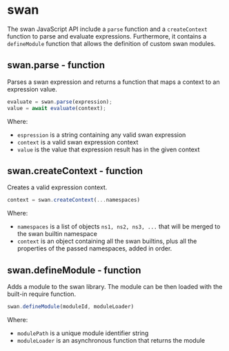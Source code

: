 swan
============================================================================
The swan JavaScript API include a `parse` function and a `createContext`
function to parse and evaluate expressions. 
Furthermore, it contains a `defineModule` function that allows the 
definition of custom swan modules.
  
swan.parse - function
----------------------------------------------------------------------------
Parses a swan expression and returns a function that maps a context to an
expression value.

```js
evaluate = swan.parse(expression);
value = await evaluate(context);
```

Where:
- `espression` is a string containing any valid swan expression
- `context` is a valid swan expression context
- `value` is the value that expression result has in the given context
  
swan.createContext - function
----------------------------------------------------------------------------
Creates a valid expression context.

```js
context = swan.createContext(...namespaces)
```

Where:
- `namespaces` is a list of objects `ns1, ns2, ns3, ...` that will be merged
  to the swan builtin namespace
- `context` is an object containing all the swan builtins, plus
  all the properties of the passed namespaces, added in order.
  
swan.defineModule - function
----------------------------------------------------------------------------
Adds a module to the swan library. The module can be then loaded with the 
built-in require function.

```js
swan.defineModule(moduleId, moduleLoader)
```

Where:
- `modulePath` is a unique module identifier string
- `moduleLoader` is an asynchronous function that returns the module
  

